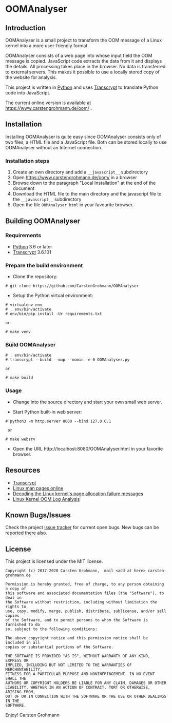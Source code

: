 # OOMAnalyser

## Introduction

OOMAnalyser is a small project to transform the OOM message of a Linux kernel into a more user-friendly format.

OOMAnalyser consists of a web page into whose input field the OOM message is copied. JavaScript code extracts the data
from it and displays the details. All processing takes place in the browser. No data is transferred to external servers.
This makes it possible to use a locally stored copy of the website for analysis.

This project is written in [Python](https://www.python.org) and uses [Transcrypt](https://www.transcrypt.org/)  to
translate Python code into JavaScript.

The current online version is available at https://www.carstengrohmann.de/oom/ .


## Installation

Installing OOMAnalyser is quite easy since OOMAnalyser consists only of two files, a
HTML file and a JavaScript file. Both can be stored locally to use OOMAnalyser
without an Internet connection.

### Installation steps

 1. Create an own directory and add a `__javascript__` subdirectory
 2. Open https://www.carstengrohmann.de/oom/ in a browser 
 3. Browse down to the paragraph "Local Installation" at the end of the document
 4. Download the HTML file to the main directory and the javascript file to the 
 `__javascript__` subdirectory
 5. Open the file `OOMAnalyser.html` in your favourite browser.

 
## Building OOMAnalyser

### Requirements

 * [Python](http://www.python.org) 3.6 or later
 * [Transcrypt](https://www.transcrypt.org/) 3.6.101


### Prepare the build environment

 * Clone the repository:
```
# git clone https://github.com/CarstenGrohmann/OOMAnalyser
```

 * Setup the Python virtual environment:
 
```
# virtualenv env
# . env/bin/activate
# env/bin/pip install -Ur requirements.txt

or

# make venv
```

### Build OOMAnalyser

```
# . env/bin/activate
# transcrypt --build --map --nomin -e 6 OOMAnalyser.py

or

# make build
```

### Usage

 * Change into the source directory and start your own small web server.

 * Start Python built-in web server:

```
# python3 -m http.server 8080 --bind 127.0.0.1

 or

# make websrv
```

 * Open the URL http://localhost:8080/OOMAnalyser.html in your favorite browser.


## Resources

 * [Transcrypt](https://www.transcrypt.org/)
 * [Linux man pages online](https://man7.org/)
 * [Decoding the Linux kernel's page allocation failure messages](https://utcc.utoronto.ca/~cks/space/blog/linux/DecodingPageAllocFailures)
 * [Linux Kernel OOM Log Analysis](http://elearningmedium.com/linux-kernel-oom-log-analysis/)


## Known Bugs/Issues

Check the project [issue tracker](https://github.com/CarstenGrohmann/OOMAnalyser/issues)
for current open bugs. New bugs can be reported there also.


## License

This project is licensed under the MIT license.

```
Copyright (c) 2017-2020 Carsten Grohmann,  mail <add at here> carsten-grohmann.de

Permission is hereby granted, free of charge, to any person obtaining a copy of
this software and associated documentation files (the "Software"), to deal in
the Software without restriction, including without limitation the rights to
use, copy, modify, merge, publish, distribute, sublicense, and/or sell copies
of the Software, and to permit persons to whom the Software is furnished to do
so, subject to the following conditions:

The above copyright notice and this permission notice shall be included in all
copies or substantial portions of the Software.

THE SOFTWARE IS PROVIDED "AS IS", WITHOUT WARRANTY OF ANY KIND, EXPRESS OR
IMPLIED, INCLUDING BUT NOT LIMITED TO THE WARRANTIES OF MERCHANTABILITY,
FITNESS FOR A PARTICULAR PURPOSE AND NONINFRINGEMENT. IN NO EVENT SHALL THE
AUTHORS OR COPYRIGHT HOLDERS BE LIABLE FOR ANY CLAIM, DAMAGES OR OTHER
LIABILITY, WHETHER IN AN ACTION OF CONTRACT, TORT OR OTHERWISE, ARISING FROM,
OUT OF OR IN CONNECTION WITH THE SOFTWARE OR THE USE OR OTHER DEALINGS IN THE
SOFTWARE.
```

Enjoy!
Carsten Grohmann